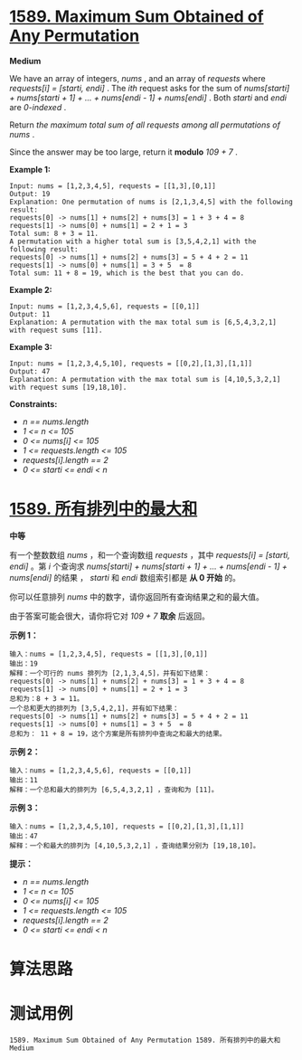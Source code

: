 # [1589. Maximum Sum Obtained of Any Permutation][enTitle]

**Medium**

We have an array of integers,  *nums* , and an array of  *requests*  where  *requests[i] = [starti, endi]* . The  *ith*  request asks for the sum of  *nums[starti] + nums[starti + 1] + ... + nums[endi - 1] + nums[endi]* . Both  *starti*  and  *endi*  are  *0-indexed* .

Return  *the maximum total sum of all requests among all permutations of*   *nums* .

Since the answer may be too large, return it **modulo**   *109 + 7* .



**Example 1:** 

```
Input: nums = [1,2,3,4,5], requests = [[1,3],[0,1]]
Output: 19
Explanation: One permutation of nums is [2,1,3,4,5] with the following result: 
requests[0] -> nums[1] + nums[2] + nums[3] = 1 + 3 + 4 = 8
requests[1] -> nums[0] + nums[1] = 2 + 1 = 3
Total sum: 8 + 3 = 11.
A permutation with a higher total sum is [3,5,4,2,1] with the following result:
requests[0] -> nums[1] + nums[2] + nums[3] = 5 + 4 + 2 = 11
requests[1] -> nums[0] + nums[1] = 3 + 5  = 8
Total sum: 11 + 8 = 19, which is the best that you can do.

```

**Example 2:** 

```
Input: nums = [1,2,3,4,5,6], requests = [[0,1]]
Output: 11
Explanation: A permutation with the max total sum is [6,5,4,3,2,1] with request sums [11].
```

**Example 3:** 

```
Input: nums = [1,2,3,4,5,10], requests = [[0,2],[1,3],[1,1]]
Output: 47
Explanation: A permutation with the max total sum is [4,10,5,3,2,1] with request sums [19,18,10].
```



**Constraints:** 

-  *n == nums.length*  
-  *1 <= n <= 105*  
-  *0 <= nums[i] <= 105*  
-  *1 <= requests.length <= 105*  
-  *requests[i].length == 2*  
-  *0 <= starti <= endi < n* 


# [1589. 所有排列中的最大和][cnTitle]

**中等**

有一个整数数组  *nums*  ，和一个查询数组  *requests*  ，其中  *requests[i] = [starti, endi]*  。第  *i*  个查询求  *nums[starti] + nums[starti + 1] + ... + nums[endi - 1] + nums[endi]*  的结果 ， *starti*  和  *endi*  数组索引都是 **从 0 开始**  的。

你可以任意排列  *nums*  中的数字，请你返回所有查询结果之和的最大值。

由于答案可能会很大，请你将它对  *109 + 7*  **取余**  后返回。



**示例 1：** 

```
输入：nums = [1,2,3,4,5], requests = [[1,3],[0,1]]
输出：19
解释：一个可行的 nums 排列为 [2,1,3,4,5]，并有如下结果：
requests[0] -> nums[1] + nums[2] + nums[3] = 1 + 3 + 4 = 8
requests[1] -> nums[0] + nums[1] = 2 + 1 = 3
总和为：8 + 3 = 11。
一个总和更大的排列为 [3,5,4,2,1]，并有如下结果：
requests[0] -> nums[1] + nums[2] + nums[3] = 5 + 4 + 2 = 11
requests[1] -> nums[0] + nums[1] = 3 + 5  = 8
总和为： 11 + 8 = 19，这个方案是所有排列中查询之和最大的结果。

```

**示例 2：** 

```
输入：nums = [1,2,3,4,5,6], requests = [[0,1]]
输出：11
解释：一个总和最大的排列为 [6,5,4,3,2,1] ，查询和为 [11]。
```

**示例 3：** 

```
输入：nums = [1,2,3,4,5,10], requests = [[0,2],[1,3],[1,1]]
输出：47
解释：一个和最大的排列为 [4,10,5,3,2,1] ，查询结果分别为 [19,18,10]。
```



**提示：** 

-  *n == nums.length*  
-  *1 <= n <= 105*  
-  *0 <= nums[i] <= 105*  
-  *1 <= requests.length <= 105*  
-  *requests[i].length == 2*  
-  *0 <= starti <= endi < n* 




# 算法思路

# 测试用例
```
1589. Maximum Sum Obtained of Any Permutation 1589. 所有排列中的最大和 Medium
```

[enTitle]: https://leetcode.com/problems/maximum-sum-obtained-of-any-permutation/
[cnTitle]: https://leetcode-cn.com/problems/maximum-sum-obtained-of-any-permutation/
